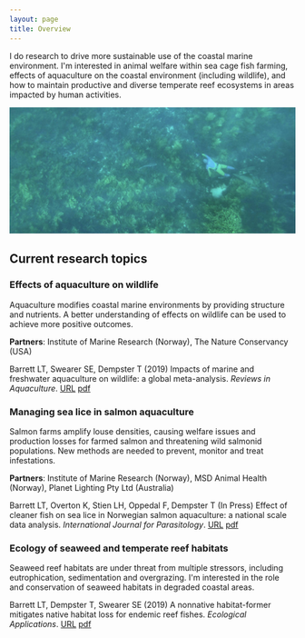 ```yaml
---
layout: page
title: Overview
---
```


I do research to drive more sustainable use of the coastal marine environment. I'm interested in animal welfare within sea cage fish farming, effects of aquaculture on the coastal environment (including wildlife), and how to maintain productive and diverse temperate reef ecosystems in areas impacted by human activities.  
  
![photographing dusky morwong](images/duskystalking.jpg "photo credit: Ian Johnston")  
  
## Current research topics
    
### **Effects of aquaculture on wildlife**
Aquaculture modifies coastal marine environments by providing structure and nutrients. A better understanding of effects on wildlife can be used to achieve more positive outcomes.  

**Partners**: Institute of Marine Research (Norway), The Nature Conservancy (USA)
  
Barrett LT, Swearer SE, Dempster T (2019) Impacts of marine and freshwater aquaculture on wildlife: a global meta-analysis. *Reviews in Aquaculture*. [URL](https://doi.org/10.1111/RAQ.12277) [pdf](https://github.com/neoodax/research/blob/master/pdfs/Barrett-et-al-2019-RAQ-wildlife.pdf)
  
### **Managing sea lice in salmon aquaculture**
Salmon farms amplify louse densities, causing welfare issues and production losses for farmed salmon and threatening wild salmonid populations. New methods are needed to prevent, monitor and treat infestations.  

**Partners**: Institute of Marine Research (Norway), MSD Animal Health (Norway), Planet Lighting Pty Ltd (Australia)  
  
Barrett LT, Overton K, Stien LH, Oppedal F, Dempster T (In Press) Effect of cleaner fish on sea lice in Norwegian   salmon aquaculture: a national scale data analysis. *International Journal for Parasitology*. [URL](https://doi.org/10.1016/j.ijpara.2019.12.005) [pdf](https://github.com/neoodax/research/blob/master/pdfs/Barrett-et-al-2020-IJPara-cleaner-fish.pdf)
  
### **Ecology of seaweed and temperate reef habitats**
Seaweed reef habitats are under threat from multiple stressors, including eutrophication, sedimentation and overgrazing. I'm interested in the role and conservation of seaweed habitats in degraded coastal areas.  

Barrett LT, Dempster T, Swearer SE (2019) A nonnative habitat-former mitigates native habitat loss for endemic reef fishes. *Ecological Applications*. [URL](https://doi.org/10.1002/eap.1956) [pdf](https://github.com/neoodax/research/blob/master/pdfs/Barrett-et-al-2019-EcolApps-wakame.pdf)  
